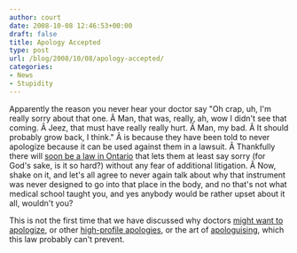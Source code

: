 ```yaml
---
author: court
date: 2008-10-08 12:46:53+00:00
draft: false
title: Apology Accepted
type: post
url: /blog/2008/10/08/apology-accepted/
categories:
- News
- Stupidity
---
```


Apparently the reason you never hear your doctor say "Oh crap, uh, I'm really sorry about that one. Â Man, that was, really, ah, wow I didn't see that coming. Â Jeez, that must have really really hurt. Â Man, my bad. Â It should probably grow back, I think." Â is because they have been told to never apologize because it can be used against them in a lawsuit. Â Thankfully there will [soon be a law in Ontario](http://cnews.canoe.ca/CNEWS/WeirdNews/2008/10/06/6999306-cp.html) that lets them at least say sorry (for God's sake, is it so hard?) without any fear of additional litigation. Â Now, shake on it, and let's all agree to never again talk about why that instrument was never designed to go into that place in the body, and no that's not what medical school taught you, and yes anybody would be rather upset about it all, wouldn't you?

This is not the first time that we have discussed why doctors [might want to apologize](http://www.vallentyne.com/blog/2008/10/07/pregnancy-is-a-host-parasite-relationship/), or other [high-profile apologies](http://www.vallentyne.com/blog/2008/09/16/church-of-england-apologises-to-darwin/), or the art of [apologuising](http://www.vallentyne.com/blog/2008/09/16/apologuise/), which this law probably can't prevent.
